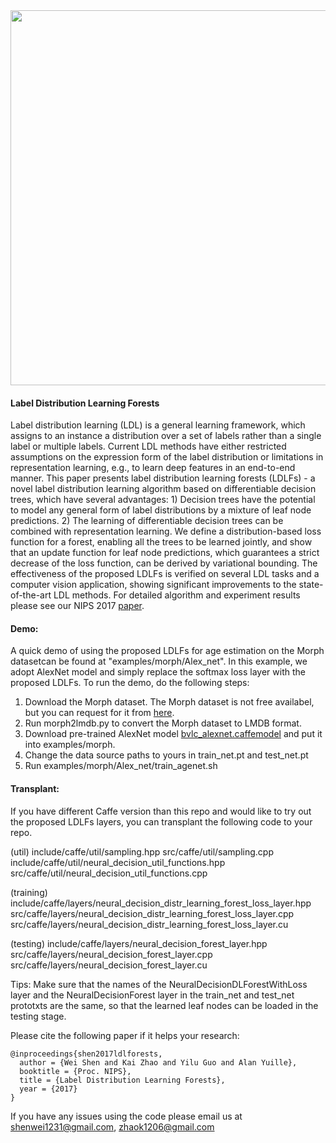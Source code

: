 <img align="center" src="http://wei-shen.weebly.com/uploads/2/3/8/2/23825939/illustration_orig.png" width="600">

#### Label Distribution Learning Forests

Label distribution learning (LDL) is a general learning framework, which assigns to an instance a distribution over a set of labels rather than a single label or multiple labels. Current LDL methods have either restricted assumptions on the expression form of the label distribution or limitations in representation learning, e.g., to learn deep features in an end-to-end manner. This paper presents label distribution learning forests (LDLFs) - a novel label distribution learning algorithm based on differentiable decision trees, which have several advantages: 1) Decision trees have the potential to model any general form of label distributions by a mixture of leaf node predictions. 2) The learning of differentiable decision trees can be combined with representation learning. We define a distribution-based loss function for a forest, enabling all the trees to be learned jointly, and show that an update function for leaf node predictions, which guarantees a strict decrease of the loss function, can be derived by variational bounding. The effectiveness of the proposed LDLFs is verified on several LDL tasks and a computer vision application, showing significant improvements to the state-of-the-art LDL methods. For detailed algorithm and experiment results please see our NIPS 2017 [paper](https://arxiv.org/abs/1702.06086).

#### Demo: 
A quick demo of using the proposed LDLFs for age estimation on the Morph datasetcan be found at "examples/morph/Alex_net". In this example, we adopt AlexNet model and simply replace the softmax loss layer with the proposed LDLFs.
To run the demo, do the following steps:
1. Download the Morph dataset. The Morph dataset is not free availabel, but you can request for it from [here](https://ebill.uncw.edu/C20231_ustores/web/store_main.jsp?STOREID=4).
2. Run morph2lmdb.py to convert the Morph dataset to LMDB format.
3. Download pre-trained AlexNet model [bvlc_alexnet.caffemodel](https://github.com/BVLC/caffe/tree/master/models/bvlc_alexnet) and put it into examples/morph.
4. Change the data source paths to yours in train_net.pt and test_net.pt
5. Run examples/morph/Alex_net/train_agenet.sh

#### Transplant:
If you have different Caffe version than this repo and would like to try out the proposed LDLFs layers, you can transplant the following code to your repo.

(util) 
include/caffe/util/sampling.hpp
src/caffe/util/sampling.cpp
include/caffe/util/neural_decision_util_functions.hpp
src/caffe/util/neural_decision_util_functions.cpp

(training) 
include/caffe/layers/neural_decision_distr_learning_forest_loss_layer.hpp 
src/caffe/layers/neural_decision_distr_learning_forest_loss_layer.cpp
src/caffe/layers/neural_decision_distr_learning_forest_loss_layer.cu

(testing) 
include/caffe/layers/neural_decision_forest_layer.hpp 
src/caffe/layers/neural_decision_forest_layer.cpp
src/caffe/layers/neural_decision_forest_layer.cu

Tips: Make sure that the names of the NeuralDecisionDLForestWithLoss layer and the NeuralDecisionForest layer in the train_net and test_net prototxts are the same, so that the learned leaf nodes can be loaded in the testing stage.

Please cite the following paper if it helps your research:

    @inproceedings{shen2017ldlforests,
      author = {Wei Shen and Kai Zhao and Yilu Guo and Alan Yuille},
      booktitle = {Proc. NIPS},
      title = {Label Distribution Learning Forests},
      year = {2017}
    }

If you have any issues using the code please email us at shenwei1231@gmail.com, zhaok1206@gmail.com